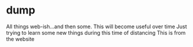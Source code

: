 # dump

All things web-ish...and then some.
This will become useful over time
Just trying to learn some new things during this time of distancing
This is from the website
